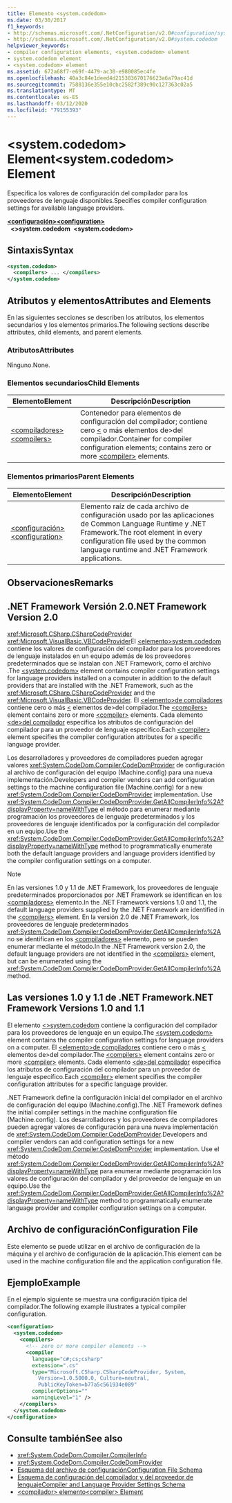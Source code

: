 ```yaml
---
title: Elemento <system.codedom>
ms.date: 03/30/2017
f1_keywords:
- http://schemas.microsoft.com/.NetConfiguration/v2.0#configuration/system.codedom
- http://schemas.microsoft.com/.NetConfiguration/v2.0#system.codedom
helpviewer_keywords:
- compiler configuration elements, <system.codedom> element
- system.codedom element
- <system.codedom> element
ms.assetid: 672a68f7-e69f-4479-ac30-e980085ec4fe
ms.openlocfilehash: 40a3c84e1deed4d215383670176623a6a79ac41d
ms.sourcegitcommit: 7588136e355e10cbc2582f389c90c127363c02a5
ms.translationtype: MT
ms.contentlocale: es-ES
ms.lasthandoff: 03/12/2020
ms.locfileid: "79155393"
---
```

# <a name="systemcodedom-element"></a><span data-ttu-id="cd410-102">\<system.codedom> Element</span><span class="sxs-lookup"><span data-stu-id="cd410-102">\<system.codedom> Element</span></span>
<span data-ttu-id="cd410-103">Especifica los valores de configuración del compilador para los proveedores de lenguaje disponibles.</span><span class="sxs-lookup"><span data-stu-id="cd410-103">Specifies compiler configuration settings for available language providers.</span></span>  
  
[<span data-ttu-id="cd410-104">**\<configuración>**</span><span class="sxs-lookup"><span data-stu-id="cd410-104">**\<configuration>**</span></span>](../configuration-element.md)  
<span data-ttu-id="cd410-105">&nbsp;&nbsp;**\<>system.codedom**</span><span class="sxs-lookup"><span data-stu-id="cd410-105">&nbsp;&nbsp;**\<system.codedom>**</span></span>  
  
## <a name="syntax"></a><span data-ttu-id="cd410-106">Sintaxis</span><span class="sxs-lookup"><span data-stu-id="cd410-106">Syntax</span></span>  
  
```xml  
<system.codedom>  
  <compilers> ... </compilers>  
</system.codedom>  
```  
  
## <a name="attributes-and-elements"></a><span data-ttu-id="cd410-107">Atributos y elementos</span><span class="sxs-lookup"><span data-stu-id="cd410-107">Attributes and Elements</span></span>  
 <span data-ttu-id="cd410-108">En las siguientes secciones se describen los atributos, los elementos secundarios y los elementos primarios.</span><span class="sxs-lookup"><span data-stu-id="cd410-108">The following sections describe attributes, child elements, and parent elements.</span></span>  
  
### <a name="attributes"></a><span data-ttu-id="cd410-109">Atributos</span><span class="sxs-lookup"><span data-stu-id="cd410-109">Attributes</span></span>  
 <span data-ttu-id="cd410-110">Ninguno.</span><span class="sxs-lookup"><span data-stu-id="cd410-110">None.</span></span>  
  
### <a name="child-elements"></a><span data-ttu-id="cd410-111">Elementos secundarios</span><span class="sxs-lookup"><span data-stu-id="cd410-111">Child Elements</span></span>  
  
|<span data-ttu-id="cd410-112">Elemento</span><span class="sxs-lookup"><span data-stu-id="cd410-112">Element</span></span>|<span data-ttu-id="cd410-113">Descripción</span><span class="sxs-lookup"><span data-stu-id="cd410-113">Description</span></span>|  
|-------------|-----------------|  
|[<span data-ttu-id="cd410-114">\<compiladores></span><span class="sxs-lookup"><span data-stu-id="cd410-114">\<compilers></span></span>](compilers-element.md)|<span data-ttu-id="cd410-115">Contenedor para elementos de configuración del compilador; contiene cero [ \<](compiler-element.md) o más elementos de>del compilador.</span><span class="sxs-lookup"><span data-stu-id="cd410-115">Container for compiler configuration elements; contains zero or more [\<compiler>](compiler-element.md) elements.</span></span>|  
  
### <a name="parent-elements"></a><span data-ttu-id="cd410-116">Elementos primarios</span><span class="sxs-lookup"><span data-stu-id="cd410-116">Parent Elements</span></span>  
  
|<span data-ttu-id="cd410-117">Elemento</span><span class="sxs-lookup"><span data-stu-id="cd410-117">Element</span></span>|<span data-ttu-id="cd410-118">Descripción</span><span class="sxs-lookup"><span data-stu-id="cd410-118">Description</span></span>|  
|-------------|-----------------|  
|[<span data-ttu-id="cd410-119">\<configuración></span><span class="sxs-lookup"><span data-stu-id="cd410-119">\<configuration></span></span>](../configuration-element.md)|<span data-ttu-id="cd410-120">Elemento raíz de cada archivo de configuración usado por las aplicaciones de Common Language Runtime y .NET Framework.</span><span class="sxs-lookup"><span data-stu-id="cd410-120">The root element in every configuration file used by the common language runtime and .NET Framework applications.</span></span>|  
  
## <a name="remarks"></a><span data-ttu-id="cd410-121">Observaciones</span><span class="sxs-lookup"><span data-stu-id="cd410-121">Remarks</span></span>  
  
## <a name="net-framework-version-20"></a><span data-ttu-id="cd410-122">.NET Framework Versión 2.0</span><span class="sxs-lookup"><span data-stu-id="cd410-122">.NET Framework Version 2.0</span></span>  
 <span data-ttu-id="cd410-123"><xref:Microsoft.CSharp.CSharpCodeProvider> <xref:Microsoft.VisualBasic.VBCodeProvider>El [ \<elemento>system.codedom](system-codedom-element.md) contiene los valores de configuración del compilador para los proveedores de lenguaje instalados en un equipo además de los proveedores predeterminados que se instalan con .NET Framework, como el archivo .</span><span class="sxs-lookup"><span data-stu-id="cd410-123">The [\<system.codedom>](system-codedom-element.md) element contains compiler configuration settings for language providers installed on a computer in addition to the default providers that are installed with the .NET Framework, such as the <xref:Microsoft.CSharp.CSharpCodeProvider> and the <xref:Microsoft.VisualBasic.VBCodeProvider>.</span></span> <span data-ttu-id="cd410-124">El [ \<elemento>de compiladores](compilers-element.md) contiene cero o más [ \<](compiler-element.md) elementos de>del compilador.</span><span class="sxs-lookup"><span data-stu-id="cd410-124">The [\<compilers>](compilers-element.md) element contains zero or more [\<compiler>](compiler-element.md) elements.</span></span> <span data-ttu-id="cd410-125">Cada elemento [ \<de>del compilador](compiler-element.md) especifica los atributos de configuración del compilador para un proveedor de lenguaje específico.</span><span class="sxs-lookup"><span data-stu-id="cd410-125">Each [\<compiler>](compiler-element.md) element specifies the compiler configuration attributes for a specific language provider.</span></span>  
  
 <span data-ttu-id="cd410-126">Los desarrolladores y proveedores de compiladores pueden agregar valores <xref:System.CodeDom.Compiler.CodeDomProvider> de configuración al archivo de configuración del equipo (Machine.config) para una nueva implementación.</span><span class="sxs-lookup"><span data-stu-id="cd410-126">Developers and compiler vendors can add configuration settings to the machine configuration file (Machine.config) for a new <xref:System.CodeDom.Compiler.CodeDomProvider> implementation.</span></span> <span data-ttu-id="cd410-127">Use <xref:System.CodeDom.Compiler.CodeDomProvider.GetAllCompilerInfo%2A?displayProperty=nameWithType> el método para enumerar mediante programación los proveedores de lenguaje predeterminados y los proveedores de lenguaje identificados por la configuración del compilador en un equipo.</span><span class="sxs-lookup"><span data-stu-id="cd410-127">Use the <xref:System.CodeDom.Compiler.CodeDomProvider.GetAllCompilerInfo%2A?displayProperty=nameWithType> method to programmatically enumerate both the default language providers and language providers identified by the compiler configuration settings on a computer.</span></span>  
  
> [!NOTE]
> <span data-ttu-id="cd410-128">En las versiones 1.0 y 1.1 de .NET Framework, los proveedores de lenguaje predeterminados proporcionados por .NET Framework se identifican en los [ \<compiladores>](compilers-element.md) elemento.</span><span class="sxs-lookup"><span data-stu-id="cd410-128">In the .NET Framework versions 1.0 and 1.1, the default language providers supplied by the .NET Framework are identified in the [\<compilers>](compilers-element.md) element.</span></span> <span data-ttu-id="cd410-129">En la versión 2.0 de .NET Framework, los proveedores de lenguaje predeterminados <xref:System.CodeDom.Compiler.CodeDomProvider.GetAllCompilerInfo%2A> no se identifican en los [ \<compiladores>](compilers-element.md) elemento, pero se pueden enumerar mediante el método.</span><span class="sxs-lookup"><span data-stu-id="cd410-129">In the .NET Framework version 2.0, the default language providers are not identified in the [\<compilers>](compilers-element.md) element, but can be enumerated using the <xref:System.CodeDom.Compiler.CodeDomProvider.GetAllCompilerInfo%2A> method.</span></span>  
  
## <a name="net-framework-versions-10-and-11"></a><span data-ttu-id="cd410-130">Las versiones 1.0 y 1.1 de .NET Framework</span><span class="sxs-lookup"><span data-stu-id="cd410-130">.NET Framework Versions 1.0 and 1.1</span></span>  
 <span data-ttu-id="cd410-131">El elemento [ \<>system.codedom](system-codedom-element.md) contiene la configuración del compilador para los proveedores de lenguaje en un equipo.</span><span class="sxs-lookup"><span data-stu-id="cd410-131">The [\<system.codedom>](system-codedom-element.md) element contains the compiler configuration settings for language providers on a computer.</span></span> <span data-ttu-id="cd410-132">El [ \<elemento>de compiladores](compilers-element.md) contiene cero o más [ \<](compiler-element.md) elementos de>del compilador.</span><span class="sxs-lookup"><span data-stu-id="cd410-132">The [\<compilers>](compilers-element.md) element contains zero or more [\<compiler>](compiler-element.md) elements.</span></span> <span data-ttu-id="cd410-133">Cada elemento [ \<de>del compilador](compiler-element.md) especifica los atributos de configuración del compilador para un proveedor de lenguaje específico.</span><span class="sxs-lookup"><span data-stu-id="cd410-133">Each [\<compiler>](compiler-element.md) element specifies the compiler configuration attributes for a specific language provider.</span></span>  
  
 <span data-ttu-id="cd410-134">.NET Framework define la configuración inicial del compilador en el archivo de configuración del equipo (Machine.config).</span><span class="sxs-lookup"><span data-stu-id="cd410-134">The .NET Framework defines the initial compiler settings in the machine configuration file (Machine.config).</span></span> <span data-ttu-id="cd410-135">Los desarrolladores y los proveedores de compiladores pueden agregar valores de configuración para una nueva implementación de <xref:System.CodeDom.Compiler.CodeDomProvider>.</span><span class="sxs-lookup"><span data-stu-id="cd410-135">Developers and compiler vendors can add configuration settings for a new <xref:System.CodeDom.Compiler.CodeDomProvider> implementation.</span></span> <span data-ttu-id="cd410-136">Use el método <xref:System.CodeDom.Compiler.CodeDomProvider.GetAllCompilerInfo%2A?displayProperty=nameWithType> para enumerar mediante programación los valores de configuración del compilador y del proveedor de lenguaje en un equipo.</span><span class="sxs-lookup"><span data-stu-id="cd410-136">Use the <xref:System.CodeDom.Compiler.CodeDomProvider.GetAllCompilerInfo%2A?displayProperty=nameWithType> method to programmatically enumerate language provider and compiler configuration settings on a computer.</span></span>  
  
## <a name="configuration-file"></a><span data-ttu-id="cd410-137">Archivo de configuración</span><span class="sxs-lookup"><span data-stu-id="cd410-137">Configuration File</span></span>  
 <span data-ttu-id="cd410-138">Este elemento se puede utilizar en el archivo de configuración de la máquina y el archivo de configuración de la aplicación.</span><span class="sxs-lookup"><span data-stu-id="cd410-138">This element can be used in the machine configuration file and the application configuration file.</span></span>  
  
## <a name="example"></a><span data-ttu-id="cd410-139">Ejemplo</span><span class="sxs-lookup"><span data-stu-id="cd410-139">Example</span></span>  
 <span data-ttu-id="cd410-140">En el ejemplo siguiente se muestra una configuración típica del compilador.</span><span class="sxs-lookup"><span data-stu-id="cd410-140">The following example illustrates a typical compiler configuration.</span></span>  
  
```xml  
<configuration>  
  <system.codedom>  
    <compilers>  
      <!-- zero or more compiler elements -->  
      <compiler
        language="c#;cs;csharp"  
        extension=".cs"  
        type="Microsoft.CSharp.CSharpCodeProvider, System,
          Version=1.0.5000.0, Culture=neutral,
          PublicKeyToken=b77a5c561934e089"  
        compilerOptions=""  
        warningLevel="1" />  
    </compilers>  
  </system.codedom>  
</configuration>  
```  
  
## <a name="see-also"></a><span data-ttu-id="cd410-141">Consulte también</span><span class="sxs-lookup"><span data-stu-id="cd410-141">See also</span></span>

- <xref:System.CodeDom.Compiler.CompilerInfo>
- <xref:System.CodeDom.Compiler.CodeDomProvider>
- [<span data-ttu-id="cd410-142">Esquema del archivo de configuración</span><span class="sxs-lookup"><span data-stu-id="cd410-142">Configuration File Schema</span></span>](../index.md)
- [<span data-ttu-id="cd410-143">Esquema de configuración del compilador y del proveedor de lenguaje</span><span class="sxs-lookup"><span data-stu-id="cd410-143">Compiler and Language Provider Settings Schema</span></span>](index.md)
- [<span data-ttu-id="cd410-144">\<compilador> elemento</span><span class="sxs-lookup"><span data-stu-id="cd410-144">\<compiler> Element</span></span>](compiler-element.md)
